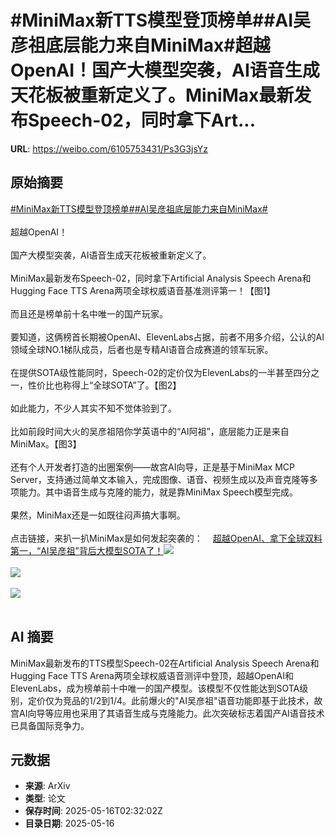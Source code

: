 # #MiniMax新TTS模型登顶榜单##AI吴彦祖底层能力来自MiniMax#超越OpenAI！国产大模型突袭，AI语音生成天花板被重新定义了。MiniMax最新发布Speech-02，同时拿下Art...

**URL**: https://weibo.com/6105753431/Ps3G3jsYz

## 原始摘要

<a href="https://m.weibo.cn/search?containerid=231522type%3D1%26t%3D10%26q%3D%23MiniMax%E6%96%B0TTS%E6%A8%A1%E5%9E%8B%E7%99%BB%E9%A1%B6%E6%A6%9C%E5%8D%95%23&amp;extparam=%23MiniMax%E6%96%B0TTS%E6%A8%A1%E5%9E%8B%E7%99%BB%E9%A1%B6%E6%A6%9C%E5%8D%95%23" data-hide=""><span class="surl-text">#MiniMax新TTS模型登顶榜单#</span></a><a href="https://m.weibo.cn/search?containerid=231522type%3D1%26t%3D10%26q%3D%23AI%E5%90%B4%E5%BD%A6%E7%A5%96%E5%BA%95%E5%B1%82%E8%83%BD%E5%8A%9B%E6%9D%A5%E8%87%AAMiniMax%23&amp;extparam=%23AI%E5%90%B4%E5%BD%A6%E7%A5%96%E5%BA%95%E5%B1%82%E8%83%BD%E5%8A%9B%E6%9D%A5%E8%87%AAMiniMax%23" data-hide=""><span class="surl-text">#AI吴彦祖底层能力来自MiniMax#</span></a><br><br>超越OpenAI！<br><br>国产大模型突袭，AI语音生成天花板被重新定义了。<br><br>MiniMax最新发布Speech-02，同时拿下Artificial Analysis Speech Arena和Hugging Face TTS Arena两项全球权威语音基准测评第一！【图1】<br><br>而且还是榜单前十名中唯一的国产玩家。<br><br>要知道，这俩榜首长期被OpenAI、ElevenLabs占据，前者不用多介绍，公认的AI领域全球NO.1梯队成员，后者也是专精AI语音合成赛道的领军玩家。<br><br>在提供SOTA级性能同时，Speech-02的定价仅为ElevenLabs的一半甚至四分之一，性价比也称得上“全球SOTA”了。【图2】<br><br>如此能力，不少人其实不知不觉体验到了。<br><br>比如前段时间大火的吴彦祖陪你学英语中的“AI阿祖”，底层能力正是来自MiniMax。【图3】<br><br>还有个人开发者打造的出圈案例——故宫AI向导，正是基于MiniMax MCP Server，支持通过简单文本输入，完成图像、语音、视频生成以及声音克隆等多项能力。其中语音生成与克隆的能力，就是靠MiniMax Speech模型完成。<br><br>果然，MiniMax还是一如既往闷声搞大事啊。<br><br>点击链接，来扒一扒MiniMax是如何发起突袭的：<a href="https://weibo.cn/sinaurl?u=https%3A%2F%2Fmp.weixin.qq.com%2Fs%2F1pWK5Pik3Z4c1GIkNNC2oA" data-hide=""><span class="url-icon"><img style="width: 1rem;height: 1rem" src="https://h5.sinaimg.cn/upload/2015/09/25/3/timeline_card_small_web_default.png" referrerpolicy="no-referrer"></span><span class="surl-text">超越OpenAI、拿下全球双料第一，“AI吴彦祖”背后大模型SOTA了！</span></a><img style="" src="https://tvax1.sinaimg.cn/large/006Fd7o3gy1i1h4agdxtuj30zk0tcwmm.jpg" referrerpolicy="no-referrer"><br><br><img style="" src="https://tvax1.sinaimg.cn/large/006Fd7o3gy1i1h4aicor2j30zk0hu43o.jpg" referrerpolicy="no-referrer"><br><br><img style="" src="https://tvax4.sinaimg.cn/large/006Fd7o3gy1i1h4aksx1uj30u00mh11j.jpg" referrerpolicy="no-referrer"><br><br>

## AI 摘要

MiniMax最新发布的TTS模型Speech-02在Artificial Analysis Speech Arena和Hugging Face TTS Arena两项全球权威语音测评中登顶，超越OpenAI和ElevenLabs，成为榜单前十中唯一的国产模型。该模型不仅性能达到SOTA级别，定价仅为竞品的1/2到1/4。此前爆火的"AI吴彦祖"语音功能即基于此技术，故宫AI向导等应用也采用了其语音生成与克隆能力。此次突破标志着国产AI语音技术已具备国际竞争力。

## 元数据

- **来源**: ArXiv
- **类型**: 论文
- **保存时间**: 2025-05-16T02:32:02Z
- **目录日期**: 2025-05-16
